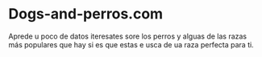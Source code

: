 # Dogs-and-perros.com
Aprede u poco de datos iteresates sore los perros y alguas de las razas más populares que hay si es que estas e usca de ua raza perfecta para ti.
